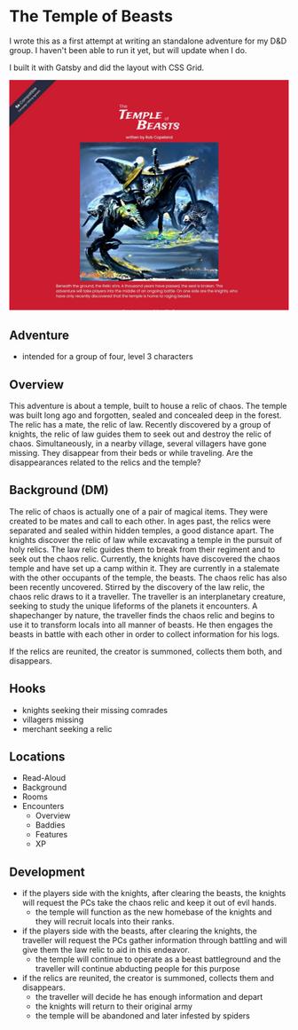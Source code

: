 # The Temple of Beasts

I wrote this as a first attempt at writing an standalone adventure for my D&D group.
I haven't been able to run it yet, but will update when I do.

I built it with Gatsby and did the layout with CSS Grid.

![screenshot of temple site](https://github.com/rcopeland/the-temple-of-beasts/blob/mainline/screenshot.jpeg?raw=true)

## Adventure

- intended for a group of four, level 3 characters

## Overview
This adventure is about a temple, built to house a relic of chaos. The temple 
was built long ago and forgotten, sealed and concealed deep in the forest. The relic has a 
mate, the relic of law. Recently discovered by a group of knights, the relic of law guides them
to seek out and destroy the relic of chaos. Simultaneously, in a nearby village, several villagers 
have gone missing. They disappear from their beds or while traveling. Are the disappearances
related to the relics and the temple?

## Background (DM)
The relic of chaos is actually one of a pair of magical items. They were created to be mates and call to each other.
In ages past, the relics were separated and sealed within hidden temples, a good distance apart. The knights discover 
the relic of law while excavating a temple in the pursuit of holy relics. The law relic guides them to break from their
regiment and to seek out the chaos relic. Currently, the knights have discovered the chaos temple and have set up a camp
within it. They are currently in a stalemate with the other occupants of the temple, the beasts.
The chaos relic has also been recently uncovered. Stirred by the discovery of the law relic, the chaos relic draws to it 
a traveller. The traveller is an interplanetary creature, seeking to study the unique lifeforms of the planets it encounters. 
A shapechanger by nature, the traveller finds the chaos relic and begins to use it to transform locals into all manner of beasts.
He then engages the beasts in battle with each other in order to collect information for his logs.

If the relics are reunited, the creator is summoned, collects them both, and disappears.

## Hooks
- knights seeking their missing comrades
- villagers missing
- merchant seeking a relic

## Locations
 - Read-Aloud
 - Background
 - Rooms
- Encounters
  - Overview
  - Baddies
  - Features
  - XP

## Development
- if the players side with the knights, after clearing the beasts, the knights will request 
  the PCs take the chaos relic and keep it out of evil hands.
  - the temple will function as the new homebase of the knights and they will recruit locals into their ranks.
- if the players side with the beasts, after clearing the knights, the traveller will request the PCs
  gather information through battling and will give them the law relic to aid in this endeavor.
  - the temple will continue to operate as a beast battleground and the traveller will continue 
    abducting people for this purpose
- if the relics are reunited, the creator is summoned, collects them and disappears. 
  - the traveller will decide he has enough information and depart
  - the knights will return to their original army 
  - the temple will be abandoned and later infested by spiders
